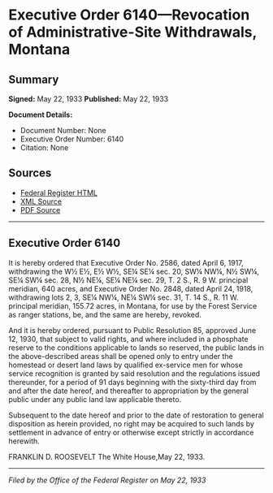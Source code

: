 # Executive Order 6140—Revocation of Administrative-Site Withdrawals, Montana

## Summary

**Signed:** May 22, 1933
**Published:** May 22, 1933

**Document Details:**
- Document Number: None
- Executive Order Number: 6140
- Citation: None

## Sources
- [Federal Register HTML](https://www.presidency.ucsb.edu/documents/executive-order-6140-revocation-administrative-site-withdrawals-montana)
- [XML Source](None)
- [PDF Source](None)

---

## Executive Order 6140

It is hereby ordered that Executive Order No. 2586, dated April 6, 1917, withdrawing the W½ E½, E½ W½, SE¼ SE¼ sec. 20, SW¼ NW¼, N½ SW¼, SE¼ SW¼ sec. 28, N½ NE¼, SE¼ NE¼ sec. 29, T. 2 S., R. 9 W. principal meridian, 640 acres, and Executive Order No. 2848, dated April 24, 1918, withdrawing lots 2, 3, SE¼ NW¼, NE¼ SW¼ sec. 31, T. 14 S., R. 11 W. principal meridian, 155.72 acres, in Montana, for use by the Forest Service as ranger stations, be, and the same are hereby, revoked.

And it is hereby ordered, pursuant to Public Resolution 85, approved June 12, 1930, that subject to valid rights, and where included in a phosphate reserve to the conditions applicable to lands so reserved, the public lands in the above-described areas shall be opened only to entry under the homestead or desert land laws by qualified ex-service men for whose service recognition is granted by said resolution and the regulations issued thereunder, for a period of 91 days beginning with the sixty-third day from and after the date hereof, and thereafter to appropriation by the general public under any public land law applicable thereto.

Subsequent to the date hereof and prior to the date of restoration to general disposition as herein provided, no right may be acquired to such lands by settlement in advance of entry or otherwise except strictly in accordance herewith.

FRANKLIN D. ROOSEVELT
The White House,May 22, 1933.

---

*Filed by the Office of the Federal Register on May 22, 1933*
